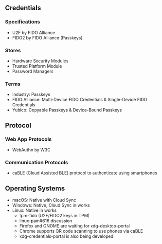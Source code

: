 ## Credentials
### Specifications
- U2F by FIDO Alliance
- FIDO2 by FIDO Alliance (Passkeys)
### Stores
- Hardware Security Modules
- Trusted Platform Module
- Password Managers
### Terms
- Industry: Passkeys
- FIDO Alliance: Multi-Device FIDO Credentials & Single-Device FIDO Credentials
- Yubico: Copyable Passkeys & Device-Bound Passkeys
## Protocol
### Web App Protocols
- WebAuthn by W3C
### Communication Protocols
- caBLE (Cloud Assisted BLE) protocol to authenticate using smartphones
## Operating Systems
- macOS: Native with Cloud Sync
- Windows: Native, Cloud Sync in works
- Linux: Native in works
  - tpm-fido (U2F/FIDO2 keys in TPM)
  - linux-pam#616 discussion
  - Firefox and GNOME are waiting for xdg-desktop-portal
  - Chrome supports QR code scanning to use phones via caBLE
  - xdg-credentials-portal is also being developed